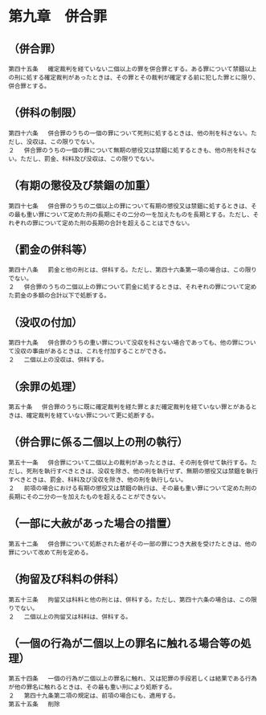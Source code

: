 # 第九章　併合罪

## （併合罪）
```
第四十五条 　確定裁判を経ていない二個以上の罪を併合罪とする。ある罪について禁錮以上の刑に処する確定裁判があったときは、その罪とその裁判が確定する前に犯した罪とに限り、併合罪とする。
```
## （併科の制限）
```
第四十六条 　併合罪のうちの一個の罪について死刑に処するときは、他の刑を科さない。ただし、没収は、この限りでない。
２ 　併合罪のうちの一個の罪について無期の懲役又は禁錮に処するときも、他の刑を科さない。ただし、罰金、科料及び没収は、この限りでない。
```
## （有期の懲役及び禁錮の加重）
```
第四十七条 　併合罪のうちの二個以上の罪について有期の懲役又は禁錮に処するときは、その最も重い罪について定めた刑の長期にその二分の一を加えたものを長期とする。ただし、それぞれの罪について定めた刑の長期の合計を超えることはできない。
```
## （罰金の併科等）
```
第四十八条 　罰金と他の刑とは、併科する。ただし、第四十六条第一項の場合は、この限りでない。
２ 　併合罪のうちの二個以上の罪について罰金に処するときは、それぞれの罪について定めた罰金の多額の合計以下で処断する。
```
## （没収の付加）
```
第四十九条 　併合罪のうちの重い罪について没収を科さない場合であっても、他の罪について没収の事由があるときは、これを付加することができる。
２ 　二個以上の没収は、併科する。
```
## （余罪の処理）
```
第五十条 　併合罪のうちに既に確定裁判を経た罪とまだ確定裁判を経ていない罪とがあるときは、確定裁判を経ていない罪について更に処断する。
```
## （併合罪に係る二個以上の刑の執行）
```
第五十一条 　併合罪について二個以上の裁判があったときは、その刑を併せて執行する。ただし、死刑を執行すべきときは、没収を除き、他の刑を執行せず、無期の懲役又は禁錮を執行すべきときは、罰金、科料及び没収を除き、他の刑を執行しない。
２ 　前項の場合における有期の懲役又は禁錮の執行は、その最も重い罪について定めた刑の長期にその二分の一を加えたものを超えることができない。
```
## （一部に大赦があった場合の措置）
```
第五十二条 　併合罪について処断された者がその一部の罪につき大赦を受けたときは、他の罪について改めて刑を定める。
```
## （拘留及び科料の併科）
```
第五十三条 　拘留又は科料と他の刑とは、併科する。ただし、第四十六条の場合は、この限りでない。
２ 　二個以上の拘留又は科料は、併科する。
```
## （一個の行為が二個以上の罪名に触れる場合等の処理）
```
第五十四条 　一個の行為が二個以上の罪名に触れ、又は犯罪の手段若しくは結果である行為が他の罪名に触れるときは、その最も重い刑により処断する。
２ 　第四十九条第二項の規定は、前項の場合にも、適用する。
第五十五条 　削除
```
